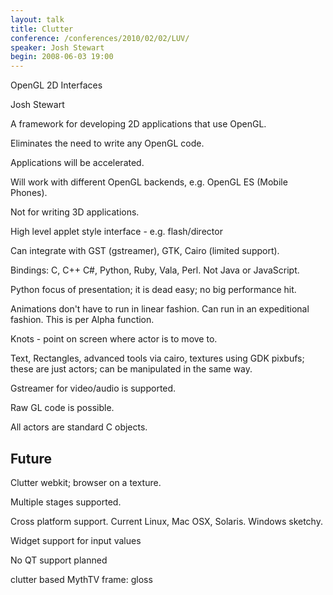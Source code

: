 ```yaml
---
layout: talk
title: Clutter
conference: /conferences/2010/02/02/LUV/
speaker: Josh Stewart
begin: 2008-06-03 19:00
---
```

OpenGL 2D Interfaces

Josh Stewart

A framework for developing 2D applications that use OpenGL.

Eliminates the need to write any OpenGL code.

Applications will be accelerated.

Will work with different OpenGL backends, e.g. OpenGL ES (Mobile Phones).

Not for writing 3D applications.

High level applet style interface - e.g. flash/director

Can integrate with GST (gstreamer), GTK, Cairo (limited support).

Bindings: C, C++ C#, Python, Ruby, Vala, Perl. Not Java or JavaScript.

Python focus of presentation; it is dead easy; no big performance hit.

Animations don't have to run in linear fashion. Can run in an expeditional fashion. This is per Alpha function.

Knots - point on screen where actor is to move to.

Text, Rectangles, advanced tools via cairo, textures using GDK pixbufs; these are just actors; can be manipulated in the same way.

Gstreamer for video/audio is supported.

Raw GL code is possible.

All actors are standard C objects.

## Future

Clutter webkit; browser on a texture.

Multiple stages supported.

Cross platform support. Current Linux, Mac OSX, Solaris. Windows sketchy.

Widget support for input values

No QT support planned

clutter based MythTV frame: gloss

